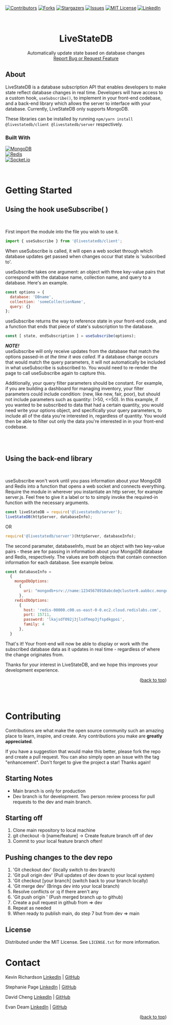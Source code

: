 <!-- Improved compatibility of back to top link: See: https://github.com/othneildrew/Best-README-Template/pull/73 -->

<a name="readme-top"></a>

<!-- PROJECT SHIELDS -->
<!--
*** I'm using markdown "reference style" links for readability.
*** Reference links are enclosed in brackets [ ] instead of parentheses ( ).
*** See the bottom of this document for the declaration of the reference variables
*** for contributors-url, forks-url, etc. This is an optional, concise syntax you may use.
*** https://www.markdownguide.org/basic-syntax/#reference-style-links
-->

[![Contributors][contributors-shield]][contributors-url]
[![Forks][forks-shield]][forks-url]
[![Stargazers][stars-shield]][stars-url]
[![Issues][issues-shield]][issues-url]
[![MIT License][license-shield]][license-url]
[![LinkedIn][linkedin-shield]][linkedin-url]

<!-- PROJECT LOGO -->
<br />
<div align="center">
  <a href="https://github.com/oslabs-beta/LiveStateDB">
    <!-- <img src="images/logo.png" alt="Logo" width="80" height="80"> -->
  </a>

  <h1 align="center">LiveStateDB</h1>

  <p align="center">
    Automatically update state based on database changes
    <br />
    <!-- <a href="https://github.com/oslabs-beta/LiveStateDB">View Demo</a>
    · -->
    <a href="https://github.com/oslabs-beta/LiveStateDB/issues">Report Bug or Request Feature</a>
  </p>
</div>

## About

<!-- [![Product Name Screen Shot][product-screenshot]](https://example.com) -->

LiveStateDB is a database subscription API that enables developers to make state reflect database changes in real time. Developers will have access to a custom hook, ```useSubscribe()```, to implement in your front-end codebase, and a back-end library which allows the server to interface with your database. Currently, LiveStateDB only supports MongoDB.

These libraries can be installed by running ```npm/yarn install @livestatedb/client @livestatedb/server``` respectively.

### Built With

[![MongoDB][MongoDB]][MongoDB-url]<br>
[![Redis][Redis]][Redis-url]<br>
[![Socket.io][Socket.io]][Socket.io-url]<br>

<br>

# Getting Started

## Using the hook useSubscribe( )

<br>

First import the module into the file you wish to use it.

```js
import { useSubscribe } from '@livestatedb/client';
```

When useSubscribe is called, it will open a web socket through which database updates get passed when changes occur that state is 'subscribed to'.

useSubscribe takes one argument: an object with three key-value pairs that correspond with the database name, collection name, and query to a database. Here's an example.

```js
const options = {
  database: 'DBname',
  collection: 'someCollectionName',
  query: {}
};
```

useSubscribe returns the way to reference state in your front-end code, and a function that ends that piece of state's subscription to the database.

```js
const [ state, endSubscription ] = useSubscribe(options);
```

_**NOTE!**_<br>
useSubscribe will only receive updates from the database that match the options passed-in _at the time it was called_. If a database change occurs that would match the query parameters, it will not automatically be included in what useSubscribe is subscribed to. You would need to re-render the page to call useSubscribe again to capture this.

Additionally, your query filter parameters should be constant. For example, if you are building a dashboard for managing inventory, your filter parameters could include condition: (new, like new, fair, poor), but should not include parameters such as quantity: (>50, <=50). In this example, if you wanted to be subscribed to data that had a certain quantity, you would need write your options object, and specifically your query parameters, to include all of the data you're interested in, regardless of quantity. You would then be able to filter out only the data you're interested in in your front-end codebase.

<br>
<br>

## Using the back-end library

<br>

useSubscribe won't work until you pass information about your MongoDB and Redis into a function that opens a web socket and connects everything. Require the module in wherever you instantiate an http server, for example server.js. Feel free to give it a label or to to simply invoke the required-in function with the necessary arguments.

```js
const liveStateDB = require('@livestatedb/server');
liveStateDB(httpServer, databaseInfo);
```
OR
```js
require('@livestatedb/server')(httpServer, databaseInfo);
```

The second paramater, databaseInfo, must be an object with two key-value pairs - these are for passing in information about your MongoDB database and Redis, respectively. The values are both objects that contain connection information for each database. See example below.

```js
const databaseInfo = 
  {
    mongoDbOptions: 
      {
        uri: "mongodb+srv://name:12345678910abcde@cluster0.aabbcc.mongodb.net/?retryWrites=true&w=majority"
      },
    redisDbOptions: 
      {
        host: 'redis-00000.c00.us-east-0-0.ec2.cloud.redislabs.com', 
        port: 15711, 
        password: 'lkajsdf092j3jlsdfmop3jfspdkgpoi',
        family: 4
      },
  }
```

That's it! Your front-end will now be able to display or work with the subscribed database data as it updates in real time - regardless of where the change originates from.

Thanks for your interest in LiveStateDB, and we hope this improves your development experience.

<p align="right">(<a href="#readme-top">back to top</a>)</p>

<br>
<br>

# Contributing

Contributions are what make the open source community such an amazing place to learn, inspire, and create. Any contributions you make are **greatly appreciated**.

If you have a suggestion that would make this better, please fork the repo and create a pull request. You can also simply open an issue with the tag "enhancement".
Don't forget to give the project a star! Thanks again!

## Starting Notes
- Main branch is only for production
- Dev branch is for development. Two person review process for pull requests to the dev and main branch.

## Starting off
1. Clone main repository to local machine
2. git checkout -b [name/feature] -> Create feature branch off of dev
3. Commit to your local feature branch often!

## Pushing changes to the dev repo
1. 'Git checkout dev' (locally switch to dev branch)
2. 'Git pull origin dev' (Pull updates of dev down to your local system)
3. 'Git checkout [your branch] (switch back to your branch locally)
4. 'Git merge dev' (Brings dev into your local branch)
5. Resolve conflicts or :q if there aren't any
6. 'Git push origin <your branch>' (Push merged branch up to github)
7. Create a pull request in github from <your branch> => dev
8. Repeat as needed
9. When ready to publish main, do step 7 but from dev => main

<!-- USAGE EXAMPLES -->
<!-- ## Usage

Use this space to show useful examples of how a project can be used. Additional screenshots, code examples and demos work well in this space. You may also link to more resources.

_For more examples, please refer to the [Documentation](https://example.com)_

<p align="right">(<a href="#readme-top">back to top</a>)</p>
 -->

## License

Distributed under the MIT License. See `LICENSE.txt` for more information.

# Contact

<p>Kevin Richardson <a href="https://www.linkedin.com/in/kevinalexrichardson/">LinkedIn</a> | <a href="https://github.com/karcodes1">GitHub</a></p>
<p>Stephanie Page <a href="https://www.linkedin.com/in/stephanie-page-atx/">LinkedIn</a> | <a href="https://github.com/vividvoltage">GitHub</a></p>
<p>David Cheng <a href="https://www.linkedin.com/in/davidzcheng/">LinkedIn</a> | <a href="https://github.com/DavidZCheng">GitHub</a></p>
<p>Evan Deam <a href="https://www.linkedin.com/in/evandeam/">LinkedIn</a> | <a href="https://github.com/evandeam">GitHub</a></p>

<p align="right">(<a href="#readme-top">back to top</a>)</p>

<!-- ACKNOWLEDGMENTS -->
<!-- ## Acknowledgments

Use this space to list resources you find helpful and would like to give credit to. I've included a few of my favorites to kick things off!

* [Choose an Open Source License](https://choosealicense.com)
* [GitHub Emoji Cheat Sheet](https://www.webpagefx.com/tools/emoji-cheat-sheet)
* [Malven's Flexbox Cheatsheet](https://flexbox.malven.co/)
* [Malven's Grid Cheatsheet](https://grid.malven.co/)
* [Img Shields](https://shields.io)
* [GitHub Pages](https://pages.github.com)
* [Font Awesome](https://fontawesome.com)
* [React Icons](https://react-icons.github.io/react-icons/search)

<p align="right">(<a href="#readme-top">back to top</a>)</p> -->

<!-- MARKDOWN LINKS & IMAGES -->
<!-- https://www.markdownguide.org/basic-syntax/#reference-style-links -->
[contributors-shield]: https://img.shields.io/github/contributors/oslabs-beta/LiveStateDB?style=for-the-badge
[contributors-url]: https://github.com/oslabs-beta/LiveStateDB/graphs/contributors

[forks-shield]: https://img.shields.io/github/forks/oslabs-beta/LiveStateDB?style=for-the-badge
[forks-url]: https://github.com/oslabs-beta/LiveStateDB/network/members

[stars-shield]: https://img.shields.io/github/stars/oslabs-beta/LiveStateDB?style=for-the-badge
[stars-url]: https://github.com/oslabs-beta/LiveStateDB/stargazers

[issues-shield]: https://img.shields.io/github/issues/oslabs-beta/LiveStateDB?style=for-the-badge
[issues-url]: https://github.com/oslabs-beta/LiveStateDB/issues

[license-shield]: https://img.shields.io/github/license/oslabs-beta/LiveStateDB?style=for-the-badge
[license-url]: https://github.com/oslabs-beta/LiveStateDB/blob/master/LICENSE.txt

[linkedin-shield]: https://img.shields.io/badge/-LinkedIn-black.svg?style=for-the-badge&logo=linkedin&colorB=555
[linkedin-url]: https://www.linkedin.com/company/livestatedb/about/?viewAsMember=true

[product-screenshot]: images/screeenshot2.png

<!-- Library oof badges -->
[Next.js]: https://img.shields.io/badge/next.js-000000?style=for-the-badge&logo=nextdotjs&logoColor=white
[Next-url]: https://nextjs.org/
[Vue.js]: https://img.shields.io/badge/Vue.js-35495E?style=for-the-badge&logo=vuedotjs&logoColor=4FC08D
[Vue-url]: https://vuejs.org/
[Angular.io]: https://img.shields.io/badge/Angular-DD0031?style=for-the-badge&logo=angular&logoColor=white
[Angular-url]: https://angular.io/
[Svelte.dev]: https://img.shields.io/badge/Svelte-4A4A55?style=for-the-badge&logo=svelte&logoColor=FF3E00
[Svelte-url]: https://svelte.dev/
[Laravel.com]: https://img.shields.io/badge/Laravel-FF2D20?style=for-the-badge&logo=laravel&logoColor=white
[Laravel-url]: https://laravel.com
[Bootstrap.com]: https://img.shields.io/badge/Bootstrap-563D7C?style=for-the-badge&logo=bootstrap&logoColor=white
[Bootstrap-url]: https://getbootstrap.com
[JQuery.com]: https://img.shields.io/badge/jQuery-0769AD?style=for-the-badge&logo=jquery&logoColor=white
[JQuery-url]: https://jquery.com 

[React.js]: https://img.shields.io/badge/React-20232A?style=for-the-badge&logo=react&logoColor=61DAFB
[React-url]: https://reactjs.org/
[ReactRouter]: https://img.shields.io/badge/React_Router-CA4245?style=for-the-badge&logo=react-router&logoColor=white
[MongoDB]: https://img.shields.io/badge/MongoDB-4EA94B?style=for-the-badge&logo=mongodb&logoColor=white
[MongoDB-url]: https://www.mongodb.com/
[ElephantSQL]: https://img.shields.io/badge/PostgreSQL-316192?style=for-the-badge&logo=postgresql&logoColor=white
[ElephantSQL-url]: https://www.elephantsql.com/
[Webpack]: https://img.shields.io/badge/webpack-%238DD6F9.svg?style=for-the-badge&logo=webpack&logoColor=black
[Webpack-url]: https://webpack.js.org/plugins/html-webpack-plugin/
[Redis]: https://img.shields.io/badge/-Redis-DC382D?style=for-the-badge&logo=redis&logoColor=white
[Redis-url]: https://redis.io/
[Socket.io]: https://img.shields.io/badge/-Socket.io-010101?style=for-the-badge&logo=Socket.io&logoColor=white
[Socket.io-url]: https://socket.io/